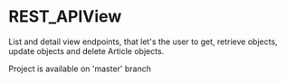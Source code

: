 # REST_APIView
List and detail view endpoints, that let's the user to get, retrieve objects, update objects and delete Article objects.
 
Project is available on 'master' branch
